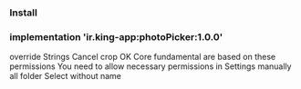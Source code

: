 ### Install
### implementation 'ir.king-app:photoPicker:1.0.0'

override Strings
<string name="photo_picker_cancel">Cancel</string>
<string name="photo_picker_crop">crop</string>
<string name="photo_picker_ok">OK</string>
<string name="photo_picker_permission_request_title">Core fundamental are based on these permissions</string>
<string name="photo_picker_permission_forward_setting">You need to allow necessary permissions in Settings manually</string>
<string name="photo_picker_all_folder">all folder</string>
<string name="photo_picker_select">Select</string>
<string name="photo_picker_without_name">without name</string>